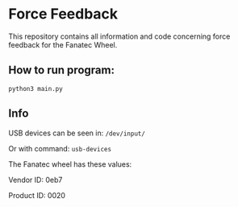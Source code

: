 # Force Feedback

This repository contains all information and code concerning force feedback for the Fanatec Wheel.

## How to run program:

`python3 main.py`

## Info

USB devices can be seen in: `/dev/input/`

Or with command: `usb-devices`

The Fanatec wheel has these values:

Vendor ID: 0eb7

Product ID: 0020
